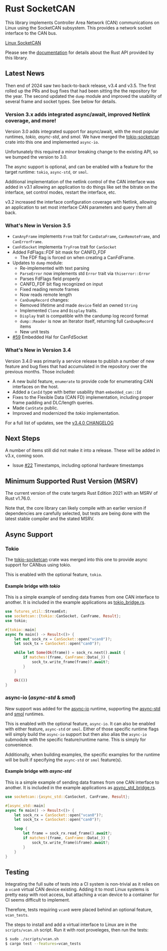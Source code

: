 # Rust SocketCAN

This library implements Controller Area Network (CAN) communications on Linux using the SocketCAN subsystem. This provides a network socket interface to the CAN bus.

[Linux SocketCAN](https://docs.kernel.org/networking/can.html)

Please see the [documentation](https://docs.rs/socketcan) for details about the Rust API provided by this library.


## Latest News

Then end of 2024 saw two back-to-back release, v3.4 and v3.5. The first rolled up the PRs and bug fixes that had been sitting the the repository for the year. The second updated the `dump` module and improved the usability of several frame and socket types. See below for details.

### Version 3.x adds integrated async/await, improved Netlink coverage, and more!

Version 3.0 adds integrated support for async/await, with the most popular runtimes, _tokio, async-std_, and _smol_.  We have merged the [tokio-socketcan](https://github.com/oefd/tokio-socketcan) crate into this one and implemented `async-io`.

Unfortunately this required a minor breaking change to the existing API, so we bumped the version to 3.0.

The async support is optional, and can be enabled with a feature for the target runtime: `tokio`, `async-std`, or `smol`.

Additional implementation of the netlink control of the CAN interface was added in v3.1 allowing an application to do things like set the bitrate on the interface, set control modes, restart the interface, etc.

v3.2 increased the interface configuration coverage with Netlink, allowing an application to set most interface CAN parameters and query them all back.

### What's New in Version 3.5

- `CanAnyFrame` implements `From` trait for `CanDataFrame`, `CanRemoteFrame`, and `CanErrorFrame`.
- `CanFdSocket` implementa `TryFrom` trait for `CanSocket`
- Added FdFlags::FDF bit mask for CANFD_FDF
    - The FDF flag is forced on when creating a CanFdFrame.
- Updates to `dump` module:
    - Re-implemented with text parsing
    - `ParseError` now implements std `Error` trait via `thiserror::Error` 
    - Parses FdFlags field properly 
    - CANFD_FDF bit flag recognized on input
    - Fixed reading remote frames
    - Now reads remote length
    - `CanDumpRecord` changes:
	- Removed lifetime and made `device` field an owned `String`
	- Implemented `Clone` and `Display` traits.
	- `Display` trait is compatible with the candump log record format
    - `dump::Reader` is now an Iterator itself, returning full `CanDumpRecord` items
    - New unit tests
- [#59](https://github.com/socketcan-rs/socketcan-rs/issues/59) Embedded Hal for CanFdSocket

### What's New in Version 3.4

Version 3.4.0 was primarily a service release to publish a number of new feature and bug fixes that had accumulated in the repository over the previous months. Those included:

- A new build feature, `enumerate` to provide code for enumerating CAN interfaces on the host.
- Added a `CanId` type with better usability than `embedded_can::Id`
- Fixes to the Flexible Data (CAN FD) implementation, including proper frame padding and DLC/length queries.
- Made `CanState` public.
- Improved and modernized the _tokio_ implementation.

For a full list of updates, see the [v3.4.0 CHANGELOG](https://github.com/socketcan-rs/socketcan-rs/blob/v3.4.0/CHANGELOG.md)

## Next Steps

A number of items still did not make it into a release. These will be added in v3.x, coming soon.

- Issue [#22](https://github.com/socketcan-rs/socketcan-rs/issues/22) Timestamps, including optional hardware timestamps

## Minimum Supported Rust Version (MSRV)

The current version of the crate targets Rust Edition 2021 with an MSRV of Rust v1.76.0.

Note that, the core library can likely compile with an earlier version if dependencies are carefully selected, but tests are being done with the latest stable compiler and the stated MSRV.

## Async Support

### Tokio

The [tokio-socketcan](https://crates.io/crates/tokio-socketcan) crate was merged into this one to provide async support for CANbus using tokio.

This is enabled with the optional feature, `tokio`.

#### Example bridge with _tokio_

This is a simple example of sending data frames from one CAN interface to another. It is included in
the example applications as
[tokio_bridge.rs](https://github.com/socketcan-rs/socketcan-rs/blob/master/examples/tokio_bridge.rs).

```rust
use futures_util::StreamExt;
use socketcan::{tokio::CanSocket, CanFrame, Result};
use tokio;

#[tokio::main]
async fn main() -> Result<()> {
    let mut sock_rx = CanSocket::open("vcan0")?;
    let sock_tx = CanSocket::open("can0")?;

    while let Some(Ok(frame)) = sock_rx.next().await {
        if matches!(frame, CanFrame::Data(_)) {
            sock_tx.write_frame(frame)?.await?;
        }
    }

    Ok(())
}
```

### async-io  (_async-std_ & _smol_)

New support was added for the [async-io](https://crates.io/crates/async-io) runtime, supporting the [async-std](https://crates.io/crates/async-std) and [smol](https://crates.io/crates/smol) runtimes.

This is enabled with the optional feature, `async-io`. It can also be enabled with either feature, `async-std` or `smol`. Either of those specific runtime flags will simply build the `async-io` support but then also alias the `async-io` submodule with the specific feature/runtime name. This is simply for convenience.

Additionally, when building examples, the specific examples for the runtime will be built if specifying the `async-std` or `smol` feature(s).

#### Example bridge with _async-std_

This is a simple example of sending data frames from one CAN interface to another. It is included in
the example applications as
[async_std_bridge.rs](https://github.com/socketcan-rs/socketcan-rs/blob/master/examples/async_std_bridge.rs).

```rust
use socketcan::{async_std::CanSocket, CanFrame, Result};

#[async_std::main]
async fn main() -> Result<()> {
    let sock_rx = CanSocket::open("vcan0")?;
    let sock_tx = CanSocket::open("can0")?;

    loop {
        let frame = sock_rx.read_frame().await?;
        if matches!(frame, CanFrame::Data(_)) {
            sock_tx.write_frame(&frame).await?;
        }
    }
}
```

## Testing

Integrating the full suite of tests into a CI system is non-trivial as it relies on a `vcan0` virtual CAN device existing. Adding it to most Linux systems is pretty easy with root access, but attaching a vcan device to a container for CI seems difficult to implement.

Therefore, tests requiring `vcan0` were placed behind an optional feature, `vcan_tests`.

The steps to install and add a virtual interface to Linux are in the `scripts/vcan.sh` script. Run it with root proveleges, then run the tests:

```sh
$ sudo ./scripts/vcan.sh
$ cargo test --features=vcan_tests
```
